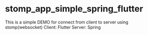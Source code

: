 # stomp_app_simple_spring_flutter
This is a simple DEMO for connect from client to server using stomp(websocket)
Client: Flutter
Server: Spring
